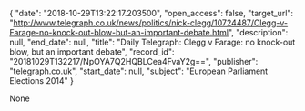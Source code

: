 {
  "date": "2018-10-29T13:22:17.203500", 
  "open_access": false, 
  "target_url": "http://www.telegraph.co.uk/news/politics/nick-clegg/10724487/Clegg-v-Farage-no-knock-out-blow-but-an-important-debate.html", 
  "description": null, 
  "end_date": null, 
  "title": "Daily Telegraph: Clegg v Farage: no knock-out blow, but an important debate", 
  "record_id": "20181029T132217/NpOYA7Q2HQBLCea4FvaY2g==", 
  "publisher": "telegraph.co.uk", 
  "start_date": null, 
  "subject": "European Parliament Elections 2014"
}

None